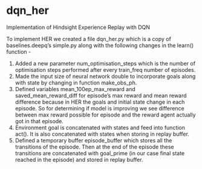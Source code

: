 # dqn_her

Implementation of Hindsight Experience Replay with DQN

To implement HER we created a file dqn_her.py which is a copy of baselines.deepq’s simple.py along with the following changes in the learn() function - 

1. Added a new parameter num_optimisation_steps which is the number of optimisation steps performed after every train_freq number of episodes.
2. Made the input size of neural network double to incorporate goals along with state by changing in function make_obs_ph.
3. Defined variables mean_100ep_max_reward and saved_mean_reward_diff for episode’s max reward and mean reward difference     because in HER the goals and initial state change in each episode. So for determining if model is improving we see difference between max reward possible for episode and the reward agent actually got in that episode. 
4. Environment goal is concatenated with states and feed into function act(). It is also concatenated with states when storing in replay buffer.
5. Defined a temporary buffer episode_buffer which stores all the transitions of the episode. Then at the end of the episode these transitions are concatenated with goal_prime (in our case final state reached in the episode) and stored in replay buffer. 
